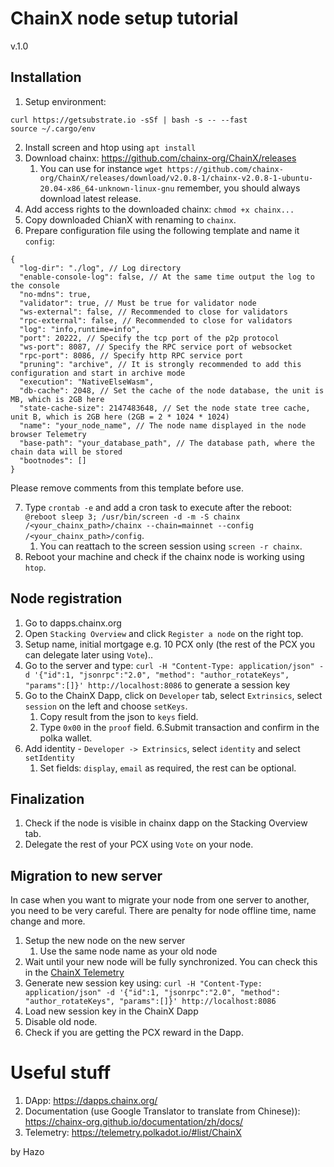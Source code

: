 # ChainX node setup tutorial

v.1.0

## Installation

1. Setup environment:   
```
curl https://getsubstrate.io -sSf | bash -s -- --fast
source ~/.cargo/env
```
2. Install screen and htop using `apt install`
3. Download chainx: https://github.com/chainx-org/ChainX/releases
	1. You can use for instance `wget https://github.com/chainx-org/ChainX/releases/download/v2.0.8-1/chainx-v2.0.8-1-ubuntu-20.04-x86_64-unknown-linux-gnu` remember, you should always download latest release.
4. Add access rights to the downloaded chainx: `chmod +x chainx...`
5. Copy downloaded ChianX with renaming to `chainx`.
6. Prepare configuration file using the following template and name it `config`:
```
{
  "log-dir": "./log", // Log directory
  "enable-console-log": false, // At the same time output the log to the console
  "no-mdns": true,
  "validator": true, // Must be true for validator node
  "ws-external": false, // Recommended to close for validators
  "rpc-external": false, // Recommended to close for validators
  "log": "info,runtime=info",
  "port": 20222, // Specify the tcp port of the p2p protocol
  "ws-port": 8087, // Specify the RPC service port of websocket
  "rpc-port": 8086, // Specify http RPC service port
  "pruning": "archive", // It is strongly recommended to add this configuration and start in archive mode
  "execution": "NativeElseWasm",
  "db-cache": 2048, // Set the cache of the node database, the unit is MB, which is 2GB here
  "state-cache-size": 2147483648, // Set the node state tree cache, unit B, which is 2GB here (2GB = 2 * 1024 * 1024)
  "name": "your_node_name", // The node name displayed in the node browser Telemetry
  "base-path": "your_database_path", // The database path, where the chain data will be stored
  "bootnodes": []
}
```

  Please remove comments from this template before use.

7. Type `crontab -e` and add a cron task to execute after the reboot: `@reboot sleep 3; /usr/bin/screen -d -m -S chainx /<your_chainx_path>/chainx --chain=mainnet --config /<your_chainx_path>/config`.
	1. You can reattach to the screen session using `screen -r chainx`.
8. Reboot your machine and check if the chainx node is working using `htop`.

## Node registration

1. Go to dapps.chainx.org
2. Open `Stacking Overview` and click `Register a node` on the right top.
3. Setup name, initial mortgage e.g. 10 PCX only (the rest of the PCX you can delegate later using `Vote`)..
4. Go to the server and type: `curl -H "Content-Type: application/json" -d '{"id":1, "jsonrpc":"2.0", "method": "author_rotateKeys", "params":[]}' http://localhost:8086` to generate a session key
5. Go to the ChainX Dapp, click on `Developer` tab, select `Extrinsics`, select `session` on the left and choose `setKeys`.
	1. Copy result from the json to `keys` field.
	2. Type `0x00` in the `proof` field.
6.Submit transaction and confirm in the polka wallet.
7. Add identity - `Developer -> Extrinsics`, select `identity` and select `setIdentity`
	1. Set fields: `display`, `email` as required, the rest can be optional.

## Finalization

1. Check if the node is visible in chainx dapp on the Stacking Overview tab.
2. Delegate the rest of your PCX using `Vote` on your node.

## Migration to new server

In case when you want to migrate your node from one server to another, you need to be very careful. There are penalty for node offline time, name change and more.

1. Setup the new node on the new server
    1. Use the same node name as your old node
2. Wait until your new node will be fully synchronized. You can check this in the [ChainX Telemetry](https://telemetry.polkadot.io/#list/ChainX)
3. Generate new session key using: `curl -H "Content-Type: application/json" -d '{"id":1, "jsonrpc":"2.0", "method": "author_rotateKeys", "params":[]}' http://localhost:8086`
4. Load new session key in the ChainX Dapp
5. Disable old node.
6. Check if you are getting the PCX reward in the Dapp.

# Useful stuff

1. DApp: https://dapps.chainx.org/
2. Documentation (use Google Translator to translate from Chinese)): https://chainx-org.github.io/documentation/zh/docs/
3. Telemetry: https://telemetry.polkadot.io/#list/ChainX

by Hazo